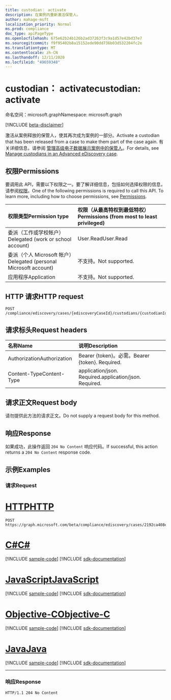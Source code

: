 ```yaml
---
title: custodian： activate
description: 在案例内重新激活保管人。
author: mahage-msft
localization_priority: Normal
ms.prod: compliance
doc_type: apiPageType
ms.openlocfilehash: 675e62b24b126b2ad37263f3c9a1d57e42bd37e7
ms.sourcegitcommit: f9f95402b8a15152ede90dd736b03d532204fc2e
ms.translationtype: MT
ms.contentlocale: zh-CN
ms.lasthandoff: 12/11/2020
ms.locfileid: "49659348"
---
```

# <a name="custodian-activate"></a><span data-ttu-id="ff441-103">custodian： activate</span><span class="sxs-lookup"><span data-stu-id="ff441-103">custodian: activate</span></span>

<span data-ttu-id="ff441-104">命名空间：microsoft.graph</span><span class="sxs-lookup"><span data-stu-id="ff441-104">Namespace: microsoft.graph</span></span>

[!INCLUDE [beta-disclaimer](../../includes/beta-disclaimer.md)]

<span data-ttu-id="ff441-105">激活从案例释放的保管人，使其再次成为案例的一部分。</span><span class="sxs-lookup"><span data-stu-id="ff441-105">Activate a custodian that has been released from a case to make them part of the case again.</span></span> <span data-ttu-id="ff441-106">有关详细信息，请参阅 [管理高级电子数据展示案例中的保管人](/microsoft-365/compliance/manage-new-custodians#re-activate-custodian)。</span><span class="sxs-lookup"><span data-stu-id="ff441-106">For details, see [Manage custodians in an Advanced eDiscovery case](/microsoft-365/compliance/manage-new-custodians#re-activate-custodian).</span></span>

## <a name="permissions"></a><span data-ttu-id="ff441-107">权限</span><span class="sxs-lookup"><span data-stu-id="ff441-107">Permissions</span></span>

<span data-ttu-id="ff441-p102">要调用此 API，需要以下权限之一。要了解详细信息，包括如何选择权限的信息，请参阅[权限](/graph/permissions-reference)。</span><span class="sxs-lookup"><span data-stu-id="ff441-p102">One of the following permissions is required to call this API. To learn more, including how to choose permissions, see [Permissions](/graph/permissions-reference).</span></span>

|<span data-ttu-id="ff441-110">权限类型</span><span class="sxs-lookup"><span data-stu-id="ff441-110">Permission type</span></span>|<span data-ttu-id="ff441-111">权限（从最高特权到最低特权）</span><span class="sxs-lookup"><span data-stu-id="ff441-111">Permissions (from most to least privileged)</span></span>|
|:---|:---|
|<span data-ttu-id="ff441-112">委派（工作或学校帐户）</span><span class="sxs-lookup"><span data-stu-id="ff441-112">Delegated (work or school account)</span></span>|<span data-ttu-id="ff441-113">User.Read</span><span class="sxs-lookup"><span data-stu-id="ff441-113">User.Read</span></span>|
|<span data-ttu-id="ff441-114">委派（个人 Microsoft 帐户）</span><span class="sxs-lookup"><span data-stu-id="ff441-114">Delegated (personal Microsoft account)</span></span>|<span data-ttu-id="ff441-115">不支持。</span><span class="sxs-lookup"><span data-stu-id="ff441-115">Not supported.</span></span>|
|<span data-ttu-id="ff441-116">应用程序</span><span class="sxs-lookup"><span data-stu-id="ff441-116">Application</span></span>|<span data-ttu-id="ff441-117">不支持。</span><span class="sxs-lookup"><span data-stu-id="ff441-117">Not supported.</span></span>|

## <a name="http-request"></a><span data-ttu-id="ff441-118">HTTP 请求</span><span class="sxs-lookup"><span data-stu-id="ff441-118">HTTP request</span></span>

<!-- {
  "blockType": "ignored"
}
-->

``` http
POST /compliance/ediscovery/cases/{ediscoveryCaseId}/custodians/{custodianId}/activate
```

## <a name="request-headers"></a><span data-ttu-id="ff441-119">请求标头</span><span class="sxs-lookup"><span data-stu-id="ff441-119">Request headers</span></span>

|<span data-ttu-id="ff441-120">名称</span><span class="sxs-lookup"><span data-stu-id="ff441-120">Name</span></span>|<span data-ttu-id="ff441-121">说明</span><span class="sxs-lookup"><span data-stu-id="ff441-121">Description</span></span>|
|:---|:---|
|<span data-ttu-id="ff441-122">Authorization</span><span class="sxs-lookup"><span data-stu-id="ff441-122">Authorization</span></span>|<span data-ttu-id="ff441-p103">Bearer {token}。必需。</span><span class="sxs-lookup"><span data-stu-id="ff441-p103">Bearer {token}. Required.</span></span>|
|<span data-ttu-id="ff441-125">Content-Type</span><span class="sxs-lookup"><span data-stu-id="ff441-125">Content-Type</span></span>|<span data-ttu-id="ff441-p104">application/json. Required.</span><span class="sxs-lookup"><span data-stu-id="ff441-p104">application/json. Required.</span></span>|

## <a name="request-body"></a><span data-ttu-id="ff441-128">请求正文</span><span class="sxs-lookup"><span data-stu-id="ff441-128">Request body</span></span>

<span data-ttu-id="ff441-129">请勿提供此方法的请求正文。</span><span class="sxs-lookup"><span data-stu-id="ff441-129">Do not supply a request body for this method.</span></span>

## <a name="response"></a><span data-ttu-id="ff441-130">响应</span><span class="sxs-lookup"><span data-stu-id="ff441-130">Response</span></span>

<span data-ttu-id="ff441-131">如果成功，此操作返回 `204 No Content` 响应代码。</span><span class="sxs-lookup"><span data-stu-id="ff441-131">If successful, this action returns a `204 No Content` response code.</span></span>

## <a name="examples"></a><span data-ttu-id="ff441-132">示例</span><span class="sxs-lookup"><span data-stu-id="ff441-132">Examples</span></span>

### <a name="request"></a><span data-ttu-id="ff441-133">请求</span><span class="sxs-lookup"><span data-stu-id="ff441-133">Request</span></span>


# <a name="http"></a>[<span data-ttu-id="ff441-134">HTTP</span><span class="sxs-lookup"><span data-stu-id="ff441-134">HTTP</span></span>](#tab/http)
<!-- {
  "blockType": "request",
  "name": "custodian_activate"
}
-->

``` http
POST https://graph.microsoft.com/beta/compliance/ediscovery/cases/2192ca408ea2410eba3bec8ae873be6b/custodians/45454331323337443946343043464239/activate
```
# <a name="c"></a>[<span data-ttu-id="ff441-135">C#</span><span class="sxs-lookup"><span data-stu-id="ff441-135">C#</span></span>](#tab/csharp)
[!INCLUDE [sample-code](../includes/snippets/csharp/custodian-activate-csharp-snippets.md)]
[!INCLUDE [sdk-documentation](../includes/snippets/snippets-sdk-documentation-link.md)]

# <a name="javascript"></a>[<span data-ttu-id="ff441-136">JavaScript</span><span class="sxs-lookup"><span data-stu-id="ff441-136">JavaScript</span></span>](#tab/javascript)
[!INCLUDE [sample-code](../includes/snippets/javascript/custodian-activate-javascript-snippets.md)]
[!INCLUDE [sdk-documentation](../includes/snippets/snippets-sdk-documentation-link.md)]

# <a name="objective-c"></a>[<span data-ttu-id="ff441-137">Objective-C</span><span class="sxs-lookup"><span data-stu-id="ff441-137">Objective-C</span></span>](#tab/objc)
[!INCLUDE [sample-code](../includes/snippets/objc/custodian-activate-objc-snippets.md)]
[!INCLUDE [sdk-documentation](../includes/snippets/snippets-sdk-documentation-link.md)]

# <a name="java"></a>[<span data-ttu-id="ff441-138">Java</span><span class="sxs-lookup"><span data-stu-id="ff441-138">Java</span></span>](#tab/java)
[!INCLUDE [sample-code](../includes/snippets/java/custodian-activate-java-snippets.md)]
[!INCLUDE [sdk-documentation](../includes/snippets/snippets-sdk-documentation-link.md)]

---


### <a name="response"></a><span data-ttu-id="ff441-139">响应</span><span class="sxs-lookup"><span data-stu-id="ff441-139">Response</span></span>

<!-- {
  "blockType": "response",
  "truncated": true
}
-->

``` http
HTTP/1.1 204 No Content
```
